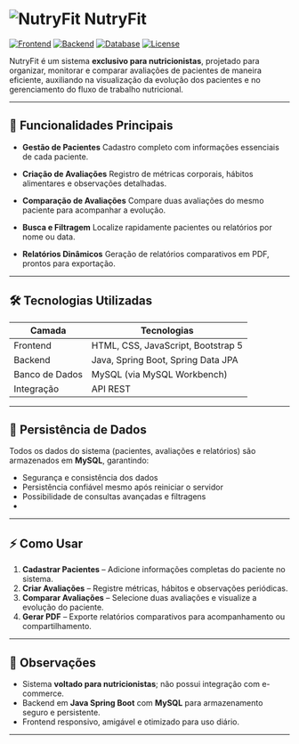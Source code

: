 
# ![NutryFit](https://via.placeholder.com/20) NutryFit

[![Frontend](https://img.shields.io/badge/Frontend-JS%20%26%20Bootstrap-ff69b4?style=flat-square)](https://developer.mozilla.org/en-US/docs/Web/JavaScript)
[![Backend](https://img.shields.io/badge/Backend-Java%20Spring%20Boot-6DB33F?style=flat-square)](https://spring.io/projects/spring-boot)
[![Database](https://img.shields.io/badge/Database-MySQL-blue?style=flat-square)](https://www.mysql.com/)
[![License](https://img.shields.io/badge/License-MIT-yellow?style=flat-square)](LICENSE)

NutryFit é um sistema **exclusivo para nutricionistas**, projetado para organizar, monitorar e comparar avaliações de pacientes de maneira eficiente, auxiliando na visualização da evolução dos pacientes e no gerenciamento do fluxo de trabalho nutricional.

---

## 🌟 Funcionalidades Principais

* **Gestão de Pacientes**
  Cadastro completo com informações essenciais de cada paciente.

* **Criação de Avaliações**
  Registro de métricas corporais, hábitos alimentares e observações detalhadas.

* **Comparação de Avaliações**
  Compare duas avaliações do mesmo paciente para acompanhar a evolução.

* **Busca e Filtragem**
  Localize rapidamente pacientes ou relatórios por nome ou data.

* **Relatórios Dinâmicos**
  Geração de relatórios comparativos em PDF, prontos para exportação.

---

## 🛠 Tecnologias Utilizadas

| Camada         | Tecnologias                        |
| -------------- | ---------------------------------- |
| Frontend       | HTML, CSS, JavaScript, Bootstrap 5 |
| Backend        | Java, Spring Boot, Spring Data JPA |
| Banco de Dados | MySQL (via MySQL Workbench)        |
| Integração     | API REST                           |

---

## 💾 Persistência de Dados

Todos os dados do sistema (pacientes, avaliações e relatórios) são armazenados em **MySQL**, garantindo:

* Segurança e consistência dos dados
* Persistência confiável mesmo após reiniciar o servidor
* Possibilidade de consultas avançadas e filtragens
* 
---

## ⚡ Como Usar

1. **Cadastrar Pacientes** – Adicione informações completas do paciente no sistema.
2. **Criar Avaliações** – Registre métricas, hábitos e observações periódicas.
3. **Comparar Avaliações** – Selecione duas avaliações e visualize a evolução do paciente.
4. **Gerar PDF** – Exporte relatórios comparativos para acompanhamento ou compartilhamento.

---

## 📌 Observações

* Sistema **voltado para nutricionistas**; não possui integração com e-commerce.
* Backend em **Java Spring Boot** com **MySQL** para armazenamento seguro e persistente.
* Frontend responsivo, amigável e otimizado para uso diário.

---

